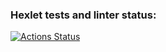 ### Hexlet tests and linter status:
[![Actions Status](https://github.com/aleksandrtamrazov/php-project-lvl1/workflows/hexlet-check/badge.svg)](https://github.com/aleksandrtamrazov/php-project-lvl1/actions)